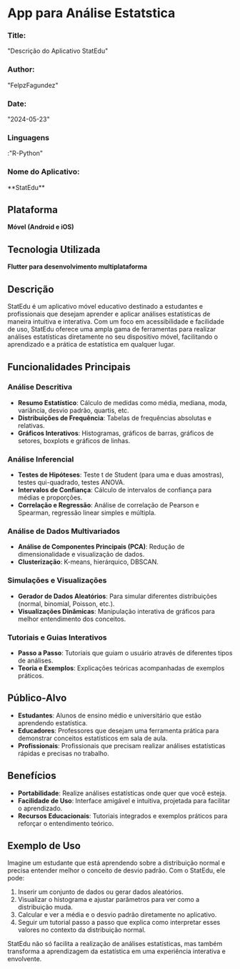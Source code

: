 # App para Análise Estatstica

<h3>Title:</h3>"Descrição do Aplicativo StatEdu" 

<h3> Author: </h3> "FelpzFagundez"

<h3>Date:</h3> "2024-05-23"

<h3>Linguagens</h3> :"R-Python"

<h3>Nome do Aplicativo:</h3>  **StatEdu**



## Plataforma

**Móvel (Android e iOS)**

## Tecnologia Utilizada

**Flutter para desenvolvimento multiplataforma**

## Descrição

StatEdu é um aplicativo móvel educativo destinado a estudantes e profissionais que desejam aprender e aplicar análises estatísticas de maneira intuitiva e interativa. Com um foco em acessibilidade e facilidade de uso, StatEdu oferece uma ampla gama de ferramentas para realizar análises estatísticas diretamente no seu dispositivo móvel, facilitando o aprendizado e a prática de estatística em qualquer lugar.

## Funcionalidades Principais

### Análise Descritiva

- **Resumo Estatístico**: Cálculo de medidas como média, mediana, moda, variância, desvio padrão, quartis, etc.
- **Distribuições de Frequência**: Tabelas de frequências absolutas e relativas.
- **Gráficos Interativos**: Histogramas, gráficos de barras, gráficos de setores, boxplots e gráficos de linhas.

### Análise Inferencial

- **Testes de Hipóteses**: Teste t de Student (para uma e duas amostras), testes qui-quadrado, testes ANOVA.
- **Intervalos de Confiança**: Cálculo de intervalos de confiança para médias e proporções.
- **Correlação e Regressão**: Análise de correlação de Pearson e Spearman, regressão linear simples e múltipla.

### Análise de Dados Multivariados

- **Análise de Componentes Principais (PCA)**: Redução de dimensionalidade e visualização de dados.
- **Clusterização**: K-means, hierárquico, DBSCAN.

### Simulações e Visualizações

- **Gerador de Dados Aleatórios**: Para simular diferentes distribuições (normal, binomial, Poisson, etc.).
- **Visualizações Dinâmicas**: Manipulação interativa de gráficos para melhor entendimento dos conceitos.

### Tutoriais e Guias Interativos

- **Passo a Passo**: Tutoriais que guiam o usuário através de diferentes tipos de análises.
- **Teoria e Exemplos**: Explicações teóricas acompanhadas de exemplos práticos.

## Público-Alvo

- **Estudantes**: Alunos de ensino médio e universitário que estão aprendendo estatística.
- **Educadores**: Professores que desejam uma ferramenta prática para demonstrar conceitos estatísticos em sala de aula.
- **Profissionais**: Profissionais que precisam realizar análises estatísticas rápidas e precisas no trabalho.

## Benefícios

- **Portabilidade**: Realize análises estatísticas onde quer que você esteja.
- **Facilidade de Uso**: Interface amigável e intuitiva, projetada para facilitar o aprendizado.
- **Recursos Educacionais**: Tutoriais integrados e exemplos práticos para reforçar o entendimento teórico.

## Exemplo de Uso

Imagine um estudante que está aprendendo sobre a distribuição normal e precisa entender melhor o conceito de desvio padrão. Com o StatEdu, ele pode:

1. Inserir um conjunto de dados ou gerar dados aleatórios.
2. Visualizar o histograma e ajustar parâmetros para ver como a distribuição muda.
3. Calcular e ver a média e o desvio padrão diretamente no aplicativo.
4. Seguir um tutorial passo a passo que explica como interpretar esses valores no contexto da distribuição normal.

StatEdu não só facilita a realização de análises estatísticas, mas também transforma a aprendizagem da estatística em uma experiência interativa e envolvente.
